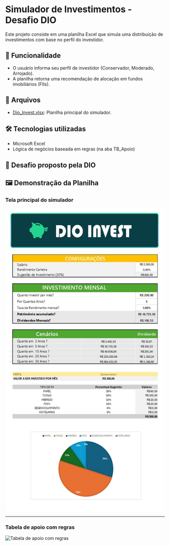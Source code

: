 # Simulador de Investimentos - Desafio DIO

Este projeto consiste em uma planilha Excel que simula uma distribuição de investimentos com base no perfil do investidor.

## 🧠 Funcionalidade

- O usuário informa seu perfil de investidor (Conservador, Moderado, Arrojado).
- A planilha retorna uma recomendação de alocação em fundos imobiliários (FIIs).

## 📁 Arquivos

- [Dio_Invest.xlsx](./Dio_Invest.xlsx): Planilha principal do simulador.

## 🛠️ Tecnologias utilizadas

- Microsoft Excel
- Lógica de negócios baseada em regras (na aba TB_Apoio)

## 📌 Desafio proposto pela DIO

## 🖼️ Demonstração da Planilha

### Tela principal do simulador  
![Tela principal do simulador](./demo_appinvestmento_dio.jpg)

---

### Tabela de apoio com regras  
![Tabela de apoio com regras](./demo_planilha_tab_apio.jpg)
